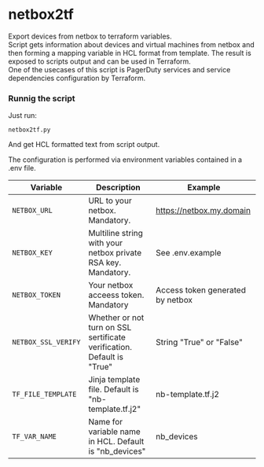 # netbox2tf
Export devices from netbox to terraform variables.\
Script gets information about devices and virtual machines from netbox and then forming a mapping variable in HCL format from template.
The result is  exposed to scripts output and can be used in Terraform.\
One of the usecases of this script is  PagerDuty services  and service dependencies configuration by Terraform.

### Runnig the script

Just run:

```
netbox2tf.py
```

And get HCL formatted text from script output.

The configuration is performed via environment variables contained in a .env file. 

Variable | Description | Example
--- | --- | ---
`NETBOX_URL` | URL to your netbox. Mandatory. |  https://netbox.my.domain 
`NETBOX_KEY` | Multiline string with your netbox private RSA key. Mandatory.|  See .env.example
`NETBOX_TOKEN` | Your netbox acceess token. Mandatory   | Access token generated by netbox
`NETBOX_SSL_VERIFY` | Whether or not turn on SSL sertificate verification. Default is "True"| String "True" or "False"
`TF_FILE_TEMPLATE` | Jinja template file. Default is "nb-template.tf.j2" | nb-template.tf.j2
`TF_VAR_NAME` | Name for variable name in HCL. Default is "nb_devices" | nb_devices

